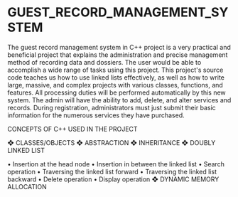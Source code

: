  # GUEST_RECORD_MANAGEMENT_SYSTEM
The guest record management system in C++ project is a very practical and beneficial project that explains the administration and precise management method of recording data and dossiers. The user would be able to accomplish a wide range of tasks using this project. This project's source code teaches us how to use linked lists effectively, as well as how to write large, massive, and complex projects with various classes, functions, and features. All processing duties will be performed automatically by this new system. The admin will have the ability to add, delete, and alter services and records. During registration, administrators must just submit their basic information for the numerous services they have purchased. 


CONCEPTS OF C++ USED IN THE PROJECT

❖ CLASSES/OBJECTS
❖ ABSTRACTION
❖ INHERITANCE
❖ DOUBLY LINKED LIST

• Insertion at the head node
• Insertion in between the linked list
• Search operation
• Traversing the linked list forward
• Traversing the linked list backward
• Delete operation
• Display operation
❖ DYNAMIC MEMORY ALLOCATION
